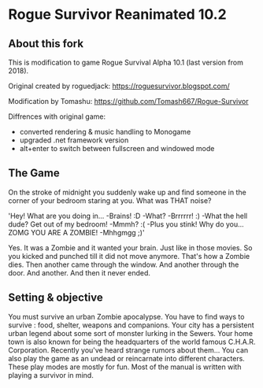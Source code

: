 # Rogue Survivor Reanimated 10.2

## About this fork

This is modification to game Rogue Survival Alpha 10.1 (last version from 2018).

Original created by roguedjack: https://roguesurvivor.blogspot.com/

Modification by Tomashu: https://github.com/Tomash667/Rogue-Survivor

Diffrences with original game:
+ converted rendering & music handling to Monogame
+ upgraded .net framework version
+ alt+enter to switch between fullscreen and windowed mode

## The Game

On the stroke of midnight you suddenly wake up and find someone in the corner of your bedroom staring at you. 
What was THAT noise?

'Hey! What are you doing in...
-Brains! :D
-What?
-Brrrrrr! :)
-What the hell dude? Get out of my bedroom!
-Mmmh? :(
-Plus you stink! Why do you... ZOMG YOU ARE A ZOMBIE!
-Mhhgmgg ;)'

Yes. It was a Zombie and it wanted your brain. Just like in those movies. So you kicked and punched till it did not move anymore. That's how a Zombie dies.
Then another came through the window.
And another through the door.
And another.
And then it never ended.

## Setting & objective
You must survive an urban Zombie apocalypse.
You have to find ways to survive : food, shelter, weapons and companions.
Your city has a persistent urban legend about some sort of monster lurking in the Sewers.
Your home town is also known for being the headquarters of the world famous C.H.A.R. Corporation. Recently you've heard strange rumors about them...
You can also play the game as an undead or reincarnate into different characters. These play modes are mostly for fun.
Most of the manual is written with playing a survivor in mind.
